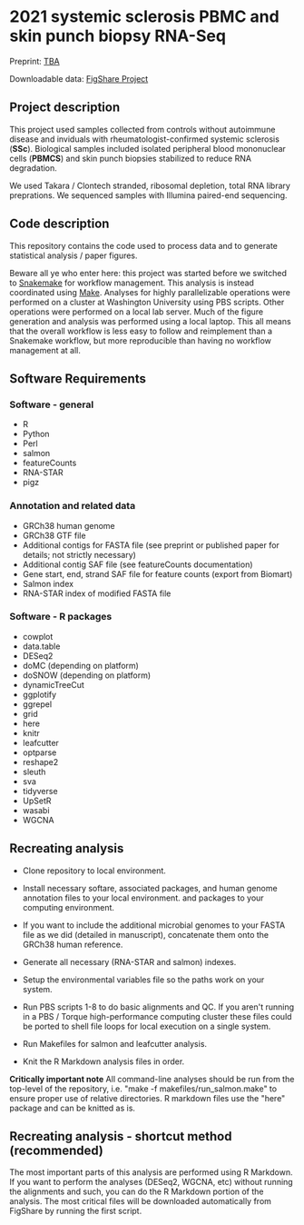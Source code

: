 # 2021 systemic sclerosis PBMC and skin punch biopsy RNA-Seq

Preprint: [TBA](https://www.biorxiv.org)

Downloadable data: [FigShare Project](https://figshare.com/projects/2021_Roberson_lab_systemic_sclerosis_transcriptome_data/118698)

## Project description
This project used samples collected from controls without autoimmune disease and inviduals with rheumatologist-confirmed systemic sclerosis (**SSc**). Biological samples included isolated peripheral blood mononuclear cells (**PBMCS**) and skin punch biopsies stabilized to reduce RNA degradation.

We used Takara / Clontech stranded, ribosomal depletion, total RNA library preprations. We sequenced samples with Illumina paired-end sequencing.

## Code description
This repository contains the code used to process data and to generate statistical analysis / paper figures.

Beware all ye who enter here: this project was started before we switched to [Snakemake](https://snakemake.readthedocs.io/en/stable/) for workflow management. This analysis is instead coordinated using [Make](https://www.gnu.org/software/make/manual/make.html). Analyses for highly parallelizable operations were performed on a cluster at Washington University using PBS scripts. Other operations were performed on a local lab server. Much of the figure generation and analysis was performed using a local laptop. This all means that the overall workflow is less easy to follow and reimplement than a Snakemake workflow, but more reproducible than having no workflow management at all.

## Software Requirements

### Software - general
* R
* Python
* Perl
* salmon
* featureCounts
* RNA-STAR
* pigz

### Annotation and related data
* GRCh38 human genome
* GRCh38 GTF file
* Additional contigs for FASTA file (see preprint or published paper for details; not strictly necessary)
* Additional contig SAF file (see featureCounts documentation)
* Gene start, end, strand SAF file for feature counts (export from Biomart)
* Salmon index
* RNA-STAR index of modified FASTA file

### Software - R packages
* cowplot
* data.table
* DESeq2
* doMC (depending on platform)
* doSNOW (depending on platform)
* dynamicTreeCut
* ggplotify
* ggrepel
* grid
* here
* knitr
* leafcutter
* optparse
* reshape2
* sleuth
* sva
* tidyverse
* UpSetR
* wasabi
* WGCNA

## Recreating analysis
* Clone repository to local environment.

* Install necessary softare, associated packages, and human genome annotation files to your local environment. and packages to your computing environment.

* If you want to include the additional microbial genomes to your FASTA file as we did (detailed in manuscript), concatenate them onto the GRCh38 human reference.

* Generate all necessary (RNA-STAR and salmon) indexes.

* Setup the environmental variables file so the paths work on your system.

* Run PBS scripts 1-8 to do basic alignments and QC. If you aren't running in a PBS / Torque high-performance computing cluster these files could be ported to shell file loops for local execution on a single system.

* Run Makefiles for salmon and leafcutter analysis.

* Knit the R Markdown analysis files in order.

**Critically important note** All command-line analyses should be run from the top-level of the repository, i.e. "make -f makefiles/run_salmon.make" to ensure proper use of relative directories. R markdown files use the "here" package and can be knitted as is.

## Recreating analysis - shortcut method (recommended)
The most important parts of this analysis are performed using R Markdown. If you want to perform the analyses (DESeq2, WGCNA, etc) without running the alignments and such, you can do the R Markdown portion of the analysis. The most critical files will be downloaded automatically from FigShare by running the first script.
